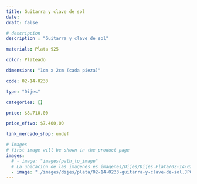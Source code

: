 ```yaml
---
title: Guitarra y clave de sol
date: 
draft: false

# descripcion
description : "Guitarra y clave de sol"

materials: Plata 925

color: Plateado

dimensions: "1cm x 2cm (cada pieza)"

code: 02-14-0233

type: "Dijes"

categories: []

price: $8.710,00

price_eftvo: $7.400,00

link_mercado_shop: undef

# Images
# first image will be shown in the product page
images:
  # - image: "images/path_to_image"
  # La ubicacion de las imagenes es imagenes/Dijes/Dijes.Plata/02-14-0233-guitarra-y-clave-de-sol
  - image: "./images/dijes/plata/02-14-0233-guitarra-y-clave-de-sol.JPG"
---
```

